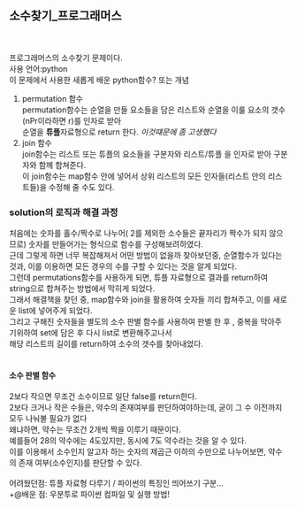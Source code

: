 <h2>소수찾기_프로그래머스</h2><br>
<br>
프로그래머스의 소수찾기 문제이다.<br>
사용 언어:python<br>
이 문제에서 사용한 새롭게 배운 python함수? 또는 개념<br>
<ol>
  <li>permutation 함수</li>
  permutation함수는 순열을 만들 요소들을 담은 리스트와 순열을 이룰 요소의 갯수(nPr이라하면 r)를 인자로 받아<br>
  순열을 <b>튜플</b>자료형으로 return 한다. <i>이것떄문에 좀 고생했다</i>
  <li>join 함수</li>
  join함수는 리스트 또는 튜플의 요소들을 구분자와 리스트/튜플 을 인자로 받아 구분자와 함께 합쳐준다.<br>
  이 join함수는 map함수 안에 넣어서 상위 리스트의 모든 인자들(리스트 안의 리스트들)을 수정해 줄 수도 있다.<br>
</ol>

<h3>solution의 로직과 해결 과정</h3>
처음에는 숫자를 홀수/짝수로 나누어( 2를 제외한 소수들은 끝자리가 짝수가 되지 않으므로) 숫자를 만들어가는 형식으로 함수를 구성해보려하였다.<br>
근데 그렇게 하면 너무 복잡해져서 어떤 방법이 없을까 찾아보던중, 순열함수가 있다는 것과, 이를 이용하면 모든 경우의 수를 구할 수 있다는 것을 알게 되었다.<br>
그런데 permutations함수를 사용하게 되면, 튜플 자료형으로 결과를 return하여 string으로 합쳐주는 방법에서 막히게 되었다.<br>
그래서 해결책을 찾던 중, map함수와 join을 활용하여 숫자들 끼리 합쳐주고, 이를 새로운 list에 넣어주게 되었다.<br>
그리고 구해진 숫자들을 별도의 소수 판별 함수를 사용하여 판별 한 후 , 중복을 막아주기위하여 set에 담은 후 다시 list로 변환해주고나서<br>
해당 리스트의 길이를 return하여 소수의 갯수를 찾아내었다.<br>
<br>
<h4>소수 판별 함수</h4>
2보다 작으면 무조건 소수이므로 일단 false를 return한다.<br>
2보다 크거나 작은 수들은, 약수의 존재여부를 판단하여야하는데, 굳이 그 수 이전까지 모두 나눠볼 필요가 없다<br>
왜냐하면, 약수는 무조건 2개씩 짝을 이루기 때문이다.<br>
예를들어 28의 약수에는 4도있지만, 동시에 7도 약수라는 것을 알 수 있다.<br>
이를 이용해서 소수인지 알고자 하는 숫자의 제곱근 이하의 수만으로 나누어보면, 약수의 존재 여부(소수인지)를 판단할 수 있다.<br>

<br>
어려웠던점: 튜플 자료형 다루기 / 파이썬의 특징인 띄어쓰기 구분...<br>
+@배운 점: 우분투로 파이썬 컴파일 및 실행 방법!
